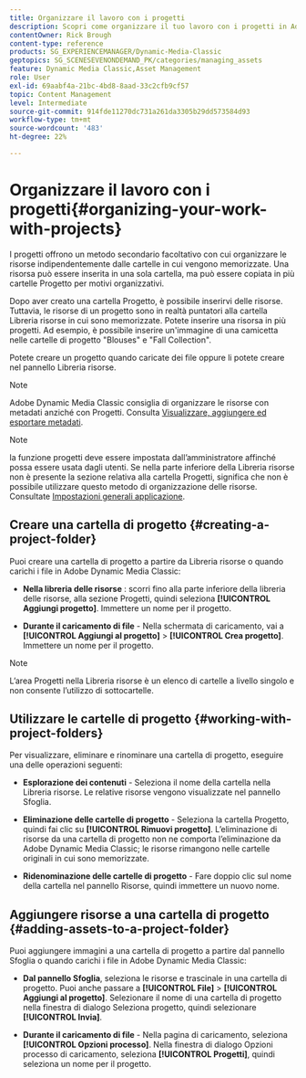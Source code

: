 ```yaml
---
title: Organizzare il lavoro con i progetti
description: Scopri come organizzare il tuo lavoro con i progetti in Adobe Dynamic Media Classic.
contentOwner: Rick Brough
content-type: reference
products: SG_EXPERIENCEMANAGER/Dynamic-Media-Classic
geptopics: SG_SCENESEVENONDEMAND_PK/categories/managing_assets
feature: Dynamic Media Classic,Asset Management
role: User
exl-id: 69aabf4a-21bc-4bd8-8aad-33c2cfb9cf57
topic: Content Management
level: Intermediate
source-git-commit: 914fde11270dc731a261da3305b29dd573584d93
workflow-type: tm+mt
source-wordcount: '483'
ht-degree: 22%

---
```


# Organizzare il lavoro con i progetti{#organizing-your-work-with-projects}

I progetti offrono un metodo secondario facoltativo con cui organizzare le risorse indipendentemente dalle cartelle in cui vengono memorizzate. Una risorsa può essere inserita in una sola cartella, ma può essere copiata in più cartelle Progetto per motivi organizzativi.

Dopo aver creato una cartella Progetto, è possibile inserirvi delle risorse. Tuttavia, le risorse di un progetto sono in realtà puntatori alla cartella Libreria risorse in cui sono memorizzate. Potete inserire una risorsa in più progetti. Ad esempio, è possibile inserire un&#39;immagine di una camicetta nelle cartelle di progetto &quot;Blouses&quot; e &quot;Fall Collection&quot;.

Potete creare un progetto quando caricate dei file oppure li potete creare nel pannello Libreria risorse.

>[!NOTE]
>
>Adobe Dynamic Media Classic consiglia di organizzare le risorse con metadati anziché con Progetti. Consulta [Visualizzare, aggiungere ed esportare metadati](viewing-adding-exporting-metadata.md).

>[!NOTE]
>
>la funzione progetti deve essere impostata dall’amministratore affinché possa essere usata dagli utenti. Se nella parte inferiore della Libreria risorse non è presente la sezione relativa alla cartella Progetti, significa che non è possibile utilizzare questo metodo di organizzazione delle risorse. Consultate [Impostazioni generali applicazione](application-setup.md#general-settings).

## Creare una cartella di progetto {#creating-a-project-folder}

Puoi creare una cartella di progetto a partire da Libreria risorse o quando carichi i file in Adobe Dynamic Media Classic:

* **Nella libreria delle risorse** : scorri fino alla parte inferiore della libreria delle risorse, alla sezione Progetti, quindi seleziona **[!UICONTROL Aggiungi progetto]**. Immettere un nome per il progetto.

* **Durante il caricamento di file** - Nella schermata di caricamento, vai a **[!UICONTROL Aggiungi al progetto]** > **[!UICONTROL Crea progetto]**. Immettere un nome per il progetto.

>[!NOTE]
>
>L’area Progetti nella Libreria risorse è un elenco di cartelle a livello singolo e non consente l’utilizzo di sottocartelle.

## Utilizzare le cartelle di progetto {#working-with-project-folders}

Per visualizzare, eliminare e rinominare una cartella di progetto, eseguire una delle operazioni seguenti:

* **Esplorazione dei contenuti** - Seleziona il nome della cartella nella Libreria risorse. Le relative risorse vengono visualizzate nel pannello Sfoglia.

* **Eliminazione delle cartelle di progetto** - Seleziona la cartella Progetto, quindi fai clic su **[!UICONTROL Rimuovi progetto]**. L’eliminazione di risorse da una cartella di progetto non ne comporta l’eliminazione da Adobe Dynamic Media Classic; le risorse rimangono nelle cartelle originali in cui sono memorizzate.

* **Ridenominazione delle cartelle di progetto** - Fare doppio clic sul nome della cartella nel pannello Risorse, quindi immettere un nuovo nome.

## Aggiungere risorse a una cartella di progetto {#adding-assets-to-a-project-folder}

Puoi aggiungere immagini a una cartella di progetto a partire dal pannello Sfoglia o quando carichi i file in Adobe Dynamic Media Classic:

* **Dal pannello Sfoglia**, seleziona le risorse e trascinale in una cartella di progetto. Puoi anche passare a **[!UICONTROL File]** > **[!UICONTROL Aggiungi al progetto]**. Selezionare il nome di una cartella di progetto nella finestra di dialogo Seleziona progetto, quindi selezionare **[!UICONTROL Invia]**.

* **Durante il caricamento di file** - Nella pagina di caricamento, seleziona **[!UICONTROL Opzioni processo]**. Nella finestra di dialogo Opzioni processo di caricamento, seleziona **[!UICONTROL Progetti]**, quindi seleziona un nome per il progetto.
